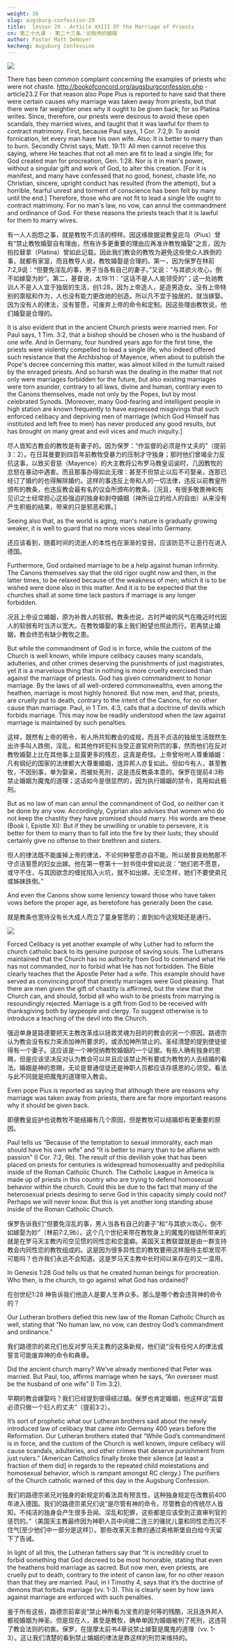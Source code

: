 ```yaml
---
weight: 30
slug: augsburg-confession-29
title:  lesson 29 - Article XXIII Of the Marriage of Priests
cn: 第二十九课 - 第二十三条：论牧师的婚姻
author: Pastor Matt DeNoyer
kecheng: Augsburg Confession
---
```



![](/images/note/ags/29.jpg#center)

There has been common complaint concerning the examples of priests who were not chaste. http://bookofconcord.org/augsburgconfession.php - article23.2 For that reason also Pope Pius is reported to have said that there were certain causes why marriage was taken away from priests, but that there were far weightier ones why it ought to be given back; for so Platina writes.  Since, therefore, our priests were desirous to avoid these open scandals, they married wives, and taught that it was lawful for them to contract matrimony. First, because Paul says, 1 Cor. 7:2,9: To avoid fornication, let every man have his own wife. Also: It is better to marry than to burn. Secondly  Christ says, Matt. 19:11: All men cannot receive this saying, where He teaches that not all men are fit to lead a single life; for God created man for procreation, Gen. 1:28.  Nor is it in man's power, without a singular gift and work of God, to alter this creation. [For it is manifest, and many have confessed that no good, honest, chaste life, no Christian, sincere, upright conduct has resulted (from the attempt), but a horrible, fearful unrest and torment of conscience has been felt by many until the end.] Therefore, those who are not fit to lead a single life ought to contract matrimony. For no man's law, no vow, can annul the commandment and ordinance of God. For these reasons the priests teach that it is lawful for them to marry wives.

有一人人抱怨之事，就是教牧不贞洁的榜样。因这缘故据说教皇庇乌（Pius）曾有“禁止教牧婚娶自有理由，然有许多更重要的理由应再准许教牧婚娶”之言，因为拍拉替拿（Platina）曾如此记载。因此我们教会的教牧为避免这些使众人跌倒的事，就都有家室，而且教导人说，教牧婚娶是合理的。第一，因为保罗在林前7:2,9说：“但要免淫乱的事，男子当各有自己的妻子。”又说：“与其欲火攻心，倒不如嫁娶为妙”。第二，基督说，太19:11：“这话不是人人能领受的”；这一处祂教训人不是人人宜于独居的生活，创1:28，因为上帝造人，是造男造女。没有上帝特别的禀赋和作为，人也没有能力更改祂的创造。所以凡不宜于独居的，就当嫁娶。因为没有人的律法，没有誓愿，可废弃上帝的命令和定制。因这些理由教牧说，他们婚娶是合理的。

It is also evident that in the ancient Church priests were married men.  For Paul says, 1 Tim. 3:2, that a bishop should be chosen who is the husband of one wife.  And in Germany, four hundred years ago for the first time, the priests were violently compelled to lead a single life, who indeed offered such resistance that the Archbishop of Mayence, when about to publish the Pope's decree concerning this matter, was almost killed in the tumult raised by the enraged priests.  And so harsh was the dealing in the matter that not only were marriages forbidden for the future, but also existing marriages were torn asunder, contrary to all laws, divine and human, contrary even to the Canons themselves, made not only by the Popes, but by most celebrated Synods. [Moreover, many God-fearing and intelligent people in high station are known frequently to have expressed misgivings that such enforced celibacy and depriving men of marriage (which God Himself has instituted and left free to men) has never produced any good results, but has brought on many great and evil vices and much iniquity.]

尽人皆知古教会的教牧是有妻子的。因为保罗：“作监督的必须是作丈夫的”（提前3：2）。在日耳曼要到四百年前教牧受暴力的压制才守独身；那时他们曾竭全力反抗这事，以致买音慈（Mayence）的大主教将公布罗马教皇诏谕时，几因教牧的忿怒在暴动中遇害。而且那事办得如此无理：甚至不但禁止以后不可娶亲，连那已经订了婚约的也得解除婚约。这样的事违反上帝和人的一切法律，违反以前教皇所颁布的教条，也违反教会最有名的议会所颁布的教条。［况且，有很多敬畏神和有见识之士经常担心这些强迫的独身和剥夺婚姻（神所设立的给人的自由）从来没有产生积极的结果，带来的只是邪恶和罪。］

Seeing also that, as the world is aging, man's nature is gradually growing weaker, it is well to guard that no more vices steal into Germany.

还应该看到，随着时间的流逝人的本性也在渐渐的变弱，应该防范不让恶行在进入德国。

Furthermore, God ordained marriage to be a help against human infirmity.  The Canons themselves say that the old rigor ought now and then, in the latter times, to be relaxed because of the weakness of men; which it is to be wished were done also in this matter.  And it is to be expected that the churches shall at some time lack pastors if marriage is any longer forbidden.

况且上帝设立婚姻，原为补救人的软弱。教条也说，古时严峻的风气在晚近时代因人的软弱有时当济以宽大。在教牧婚娶的事上我们盼望也照此而行。若再禁止婚姻，教会终恐有缺少教牧之患。

But while the commandment of God is in force, while the custom of the Church is well known, while impure celibacy causes many scandals, adulteries, and other crimes deserving the punishments of just magistrates, yet it is a marvelous thing that in nothing is more cruelty exercised than against  the marriage of priests. God has given commandment to honor marriage. By the laws of all well-ordered commonwealths, even among the heathen, marriage is most highly honored. But now men, and that, priests, are cruelly put to death, contrary to the intent of the Canons, for no other cause than marriage. Paul, in 1 Tim. 4:3, calls that a doctrine of devils which forbids marriage.   This may now be readily understood when the law against marriage is maintained by such penalties.

这样，既然有上帝的明令，有人所共知教会的成规，而且不贞洁的独居生活既然生出许多叫人跌倒，淫乱，和其他作奸犯科当受正直官府刑罚的事，然而他们在反对教牧婚娶上比在其他事上显露更多的残忍，这真是奇怪。上帝曾吩咐人尊重婚姻：凡有纲纪的国家的法律都大大尊重婚姻，连异邦人亦复如此。但如今有人，甚至教牧，不因别事，单为娶亲，而被处死刑，这是违反教条本意的。保罗在提前4:3称禁止婚姻为魔鬼的道理；这话如今是很显然的，因为执行婚姻的禁令，竟用如此极刑。

But as no law of man can annul the commandment of God, so neither can it be done by any vow.  Accordingly, Cyprian also advises that women who do not keep the chastity they have promised should marry. His words are these (Book I, Epistle XI): But if they be unwilling or unable to persevere, it is better for them to marry than to fall into the fire by their lusts; they should certainly give no offense to their brethren and sisters.

但人的律法既不能废掉上帝的律法，不论何种誓愿亦自不能。所以居普良劝勉那不守贞洁誓愿的妇女出嫁。他在第一卷第十一封书信中曾如此说：“她们若不愿意，或守不住，与其因欲念的缠扰陷入火坑，就不如出嫁。无论怎样，她们不要使弟兄或姊妹跌倒。”

And even the Canons show some leniency toward those who have taken vows before the proper age, as heretofore has generally been the case.

就是教条也宽待没有长大成人而立了童身誓愿的；直到如今这规矩还是通行。


![](/images/note/ags/29-1.jpg#right)

Forced Celibacy is yet another example of why Luther had to reform the church catholic back to its genuine purpose of saving souls. The Lutherans maintained that the Church has no authority from God to command what He has not commanded, nor to forbid what He has not forbidden. The Bible clearly teaches that the Apostle Peter had a wife. This example should have served as convincing proof that priestly marriages were God pleasing. That there are men given the gift of chastity is affirmed, but the view that the Church can, and should, forbid all who wish to be priests from marrying is resoundingly rejected. Marriage is a gift from God to be received with thanksgiving both by laypeople and clergy. To suggest otherwise is to introduce a teaching of the devil into the Church.

强迫单身是路德要把天主教改革成以拯救灵魂为目的的教会的另一个原因。路德宗认为教会没有权力来添加神所要求的，或添加神所禁止的。圣经清楚的提到使徒彼得有一个妻子。这应该是一个神悦纳教牧婚姻的一个证据。有些人确有独身的恩赐，但是应该坚决反对认为教会可以并且应该禁止所有要成为教牧的人去结婚的看法。婚姻是神的恩赐，无论是普通信徒还是神职人员都应该存感恩的心领受。看法与此不同就是把魔鬼的道理带入教会。

Even pope Pius is reported as saying that although there are reasons why marriage was taken away from priests, there are far more important reasons why it should be given back.

即便教皇庇护也说教牧不能结婚有几个原因，但是教牧可以结婚却有更重要的原因。

Paul tells us “Because of the temptation to sexual immorality, each man should have his own wife” and “It is better to marry than to be aflame with passion” (I Cor. 7:2, 9b). The result of this devilish yoke that has been placed on priests for centuries is widespread homosexuality and pedophilia inside of the Roman Catholic Church. The Catholic League in America is made up of priests in this country who are trying to defend homosexual behavior within the church. Could this be due to the fact that many of the heterosexual priests desiring to serve God in this capacity simply could not? Perhaps we will never know. But this is yet another long standing abuse inside of the Roman Catholic Church.

保罗告诉我们“但要免淫乱的事，男人当各有自己的妻子”和“与其欲火攻心，倒不如嫁娶为妙”（林前7:2,9b）。这个几个世纪来带在教牧身上的魔鬼的枷锁所带来的就是在罗马天主教内司空见惯的同性恋和恋童癖。美国天主教联盟就是由一群支持教会内同性恋的教牧组成的。这是因为很多异性恋的教牧要用这样服侍主却发现不可能吗？也许我们永远不会知道。这是罗马天主教中长时间以来存在的又一滥用。

In Genesis 1:28 God tells us that he created human beings for procreation. Who then, is the church, to go against what God has ordained?

在创世纪1:28 神告诉我们他造人是要人生养众多。那么是哪个教会违背神的命令的？

Our Lutheran brothers defied this new law of the Roman Catholic Church as well, stating that “No human law, no vow, can destroy God’s commandment and ordinance.”

我们路德宗的弟兄们也反对罗马天主教的这条新规，他们说“没有任何人的律法或誓言可能废弃神的命令和典章。

Did the ancient church marry? We’ve already mentioned that Peter was married. But Paul, too, affirms marriage when he says, “An overseer must be the husband of one wife” (I Tim 3:2).

早期的教会嫁娶吗？我们已经提到彼得结过婚。保罗也肯定婚姻，他这样说“监督必须只做一个妇人的丈夫”（提前3:2）。

It’s sort of prophetic what our Lutheran brothers said about the newly introduced law of celibacy that came into Germany 400 years before the Reformation. Our Lutheran brothers stated that “While God’s commandment is in force, and the custom of the Church is well known, impure celibacy will cause scandals, adulteries, and other crimes that deserve punishment from just rulers.” (American Catholics finally broke their silence [at least a fraction of them did] in regards to the repeated child molestations and homosexual behavior, which is rampant amongst RC clergy.) The purifiers of the Church catholic warned of this day in the Augsburg Confession.

我们的路德宗弟兄对独身的新规定的看法具有预言性，这种独身规定在改教前400年进入德国。我们的路德宗弟兄们说“是尽管有神的命令，尽管教会的传统尽人皆知，不纯洁的独身会产生很多丑闻、淫乱和犯罪，这些都是应该受到正直审判官的惩罚的。”（美国天主教最终因为神职人员中间接二连三的骚扰儿童和同性恋而沉不住气[至少他们中一部分是这样]）。那些改革天主教的通过奥格斯堡自白给今天留下了告诫。

In light of all this, the Lutheran fathers say that “It is incredibly cruel to forbid something that God decreed to be most honorable, stating that even the heathens hold marriage as sacred. But now men, even priests, are cruelly put to death, contrary to the intent of canon law, for no other reason than that they are married. Paul, in I Timothy 4, says that it’s the doctrine of demons that forbids marriage (vv. 1-3). This is clearly seen by how laws against marriage are enforced with such penalties.

鉴于所有这些，路德宗前辈说“禁止神所看为宝贵的是何等的残酷，况且连外邦人都视婚姻为神圣。但是现在人，甚至是教牧，确单单因为婚姻被判了死刑，这违背了教会法则的初衷。保罗，在提摩太前书4章说禁止嫁娶是魔鬼的道理（vv. 1-3）。这让我们清楚的看到禁止婚姻的律法是靠这样的刑罚来维持的。